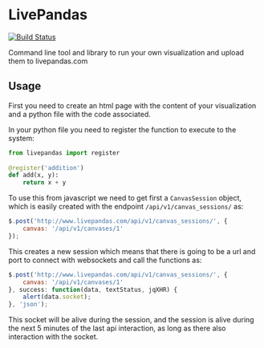
LivePandas
==========

[![Build Status](https://travis-ci.org/jorgeecardona/livepandas.png)](https://travis-ci.org/jorgeecardona/livepandas)

Command line tool and library to run your own visualization and upload them to livepandas.com

Usage
-----

First you need to create an html page with the content of your visualization and a python file with the code associated.

In your python file you need to register the function to execute to the system:

```python
from livepandas import register
    
@register('addition')
def add(x, y):
    return x + y
```

To use this from javascript we need to get first a `CanvasSession` object, which is easily created with the endpoint `/api/v1/canvas_sessions/` as:

```javascript
$.post('http://www.livepandas.com/api/v1/canvas_sessions/', {
    canvas: '/api/v1/canvases/1'
});
```

This creates a new session which means that there is going to be a url and port to connect with websockets and call the functions as:

```javascript
$.post('http://www.livepandas.com/api/v1/canvas_sessions/', {
    canvas: '/api/v1/canvases/1'
}, success: function(data, textStatus, jqXHR) {
    alert(data.socket);
}, 'json');
```

This socket will be alive during the session, and the session is alive during the next 5 minutes of the last api interaction, as long as there also interaction with the socket.
